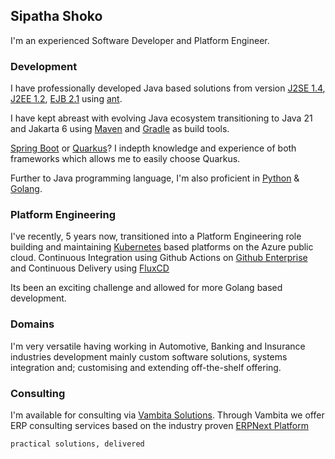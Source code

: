 ## Sipatha Shoko

I'm an experienced Software Developer and Platform Engineer.

### Development

I have professionally developed Java based solutions from version [J2SE 1.4](https://jcp.org/en/jsr/detail?id=59), [J2EE 1.2](https://jcp.org/en/jsr/detail?id=53), [EJB 2.1](https://www.jcp.org/en/jsr/detail?id=153) using [ant](https://github.com/apache/ant).

I have kept abreast with evolving Java ecosystem transitioning to Java 21 and Jakarta 6 using [Maven](https://github.com/apache/maven) and [Gradle](https://github.com/gradle/gradle) as build tools.

[Spring Boot](https://github.com/spring-projects/spring-boot) or [Quarkus](https://github.com/quarkusio/quarkus)? I indepth knowledge and experience of both frameworks which allows me to easily choose Quarkus.

Further to Java programming language, I'm also proficient in [Python](https://github.com/python/cpython) & [Golang](https://github.com/golang/go).

### Platform Engineering

I've recently, 5 years now, transitioned into a Platform Engineering role building and maintaining [Kubernetes](https://github.com/kubernetes/kubernetes) based platforms on the Azure public cloud. Continuous Integration using Github Actions on [Github Enterprise](https://github.com/enterprise) and Continuous Delivery using [FluxCD](https://fluxcd.io/flux/get-started/)

Its been an exciting challenge and allowed for more Golang based development.

### Domains

I'm very versatile having working in Automotive, Banking and Insurance industries development mainly custom software solutions, systems integration and; customising and extending off-the-shelf offering.

### Consulting

I'm available for consulting via [Vambita Solutions](https://github.com/vambita). Through Vambita we offer ERP consulting services based on the industry proven [ERPNext Platform](https://github.com/frappe/erpnext)

`practical solutions, delivered`
